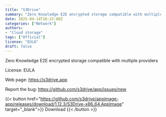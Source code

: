 ```yaml
---
title: "S3Drive"
summary: "Zero Knowledge E2E encrypted storage compatible with multiple providers"
date: 2025-04-14T16:22:00Z
categories: ["Network"]
authors:
- "Cloud storage"
tags: ["Official"]
license: "EULA"
draft: false
---
```


Zero Knowledge E2E encrypted storage compatible with multiple providers

License: EULA

Web page: <https://s3drive.app>

Report the bug: <https://github.com/s3drive/app/issues/new>

{{< button href="https://github.com/s3drive/appimage-app/releases/download/1.12.3/S3Drive-x86_64.AppImage" target="_blank">}}
Download
{{< /button >}}